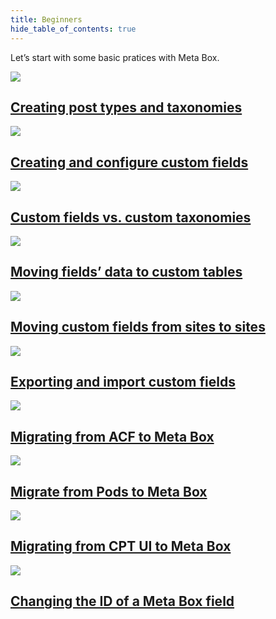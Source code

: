 ```yaml
---
title: Beginners
hide_table_of_contents: true
---
```


Let’s start with some basic pratices with Meta Box.

<div className="category_wrap">
	<div className="tutorials_category tutorials_category--new">
		<div className="items">
			<a href="/tutorials/create-custom-post-type-taxonomies/">
				<img src="/tutorials/beginners-1.png"/>
				<h2 class="items_titles">Creating post types and taxonomies</h2>
			</a>
		</div>
		<div className="items">
			<a href="/tutorials/create-custom-fields/">
				<img src="/tutorials/beginners-2.png"/>
				<h2 class="items_titles">Creating and configure custom fields</h2>
			</a>
		</div>
		<div className="items">
			<a href="/tutorials/custom-fields-vs-taxonomies/">
				<img src="/tutorials/beginners-3.png"/>
				<h2 class="items_titles">Custom fields vs. custom taxonomies</h2>
			</a>
		</div>
		<div className="items">
			<a href="/tutorials/move-data-to-custom-tables/">
				<img src="/tutorials/beginners-4.png"/>
				<h2 class="items_titles">Moving fields’ data to custom tables</h2>
			</a>
		</div>
		<div className="items">
			<a href="/tutorials/copy-custom-fields/">
				<img src="/tutorials/beginners-5.png"/>
				<h2 class="items_titles">Moving custom fields from sites to sites</h2>
			</a>
		</div>
		<div className="items">
			<a href="/tutorials/export-import-custom-fields-meta-box-builder/">
				<img src="/tutorials/beginners-6.png"/>
				<h2 class="items_titles">Exporting and import custom fields</h2>
			</a>
		</div>
		<div className="items">
			<a href="/tutorials/migrate-data-acf-to-meta-box/">
				<img src="/tutorials/beginners-7.png"/>
				<h2 class="items_titles">Migrating from ACF to Meta Box</h2>
			</a>
		</div>
		<div className="items">
			<a href="/tutorials/migrate-pods-to-meta-box/">
				<img src="/tutorials/beginners-8.png"/>
				<h2 class="items_titles">Migrate from Pods to Meta Box</h2>
			</a>
		</div>
		<div className="items">
			<a href="/tutorials/cpt-ui-to-meta-box/">
				<img src="/tutorials/beginners-9.png"/>
				<h2 class="items_titles">Migrating from CPT UI to Meta Box</h2>
			</a>
		</div>
		<div className="items">
			<a href="/tutorials/change-id-meta-box-field/">
				<img src="/tutorials/beginners-10.png"/>
				<h2 class="items_titles">Changing the ID of a Meta Box field</h2>
			</a>
		</div>
	</div>
</div>
